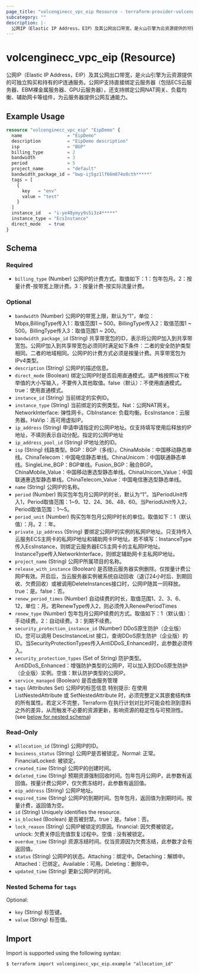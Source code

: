 ```yaml
---
page_title: "volcenginecc_vpc_eip Resource - terraform-provider-volcenginecc"
subcategory: ""
description: |-
  公网IP（Elastic IP Address，EIP）及其公网出口带宽，是火山引擎为云资源提供的可独立购买和持有的IP连通服务。公网IP支持直接绑定云服务器（包括ECS云服务器、EBM裸金属服务器、GPU云服务器），还支持绑定公网NAT网关、负载均衡、辅助网卡等组件，为云服务器提供公网互通能力。
---
```


# volcenginecc_vpc_eip (Resource)

公网IP（Elastic IP Address，EIP）及其公网出口带宽，是火山引擎为云资源提供的可独立购买和持有的IP连通服务。公网IP支持直接绑定云服务器（包括ECS云服务器、EBM裸金属服务器、GPU云服务器），还支持绑定公网NAT网关、负载均衡、辅助网卡等组件，为云服务器提供公网互通能力。

## Example Usage

```terraform
resource "volcenginecc_vpc_eip" "EipDemo" {
  name                 = "EipDemo"
  description          = "EipDemo description"
  isp                  = "BGP"
  billing_type         = 2
  bandwidth            = 3
  period               = 5
  project_name         = "default"
  bandwidth_package_id = "bwp-ij5gz1lf66m874o8cth*****"
  tags = [
    {
      key   = "env"
      value = "test"
    }
  ]
  instance_id   = "i-ye48ymyy9s5i3z4*****"
  instance_type = "EcsInstance"
  direct_mode   = true
}
```

<!-- schema generated by tfplugindocs -->
## Schema

### Required

- `billing_type` (Number) 公网IP的计费方式。取值如下：1：包年包月。2：按量计费-按带宽上限计费。3：按量计费-按实际流量计费。

### Optional

- `bandwidth` (Number) 公网IP的带宽上限，默认为“1”，单位：Mbps,BillingType传入1：取值范围1 ~ 500。BillingType传入2：取值范围1 ~ 500。BillingType传入3：取值范围1 ~ 200。
- `bandwidth_package_id` (String) 共享带宽包的ID，表示将公网IP加入到共享带宽包。公网IP加入到共享带宽包必须同时满足如下条件：二者的安全防护类型相同。二者的地域相同。公网IP的计费方式必须是按量计费。共享带宽包为IPv4类型。
- `description` (String) 公网IP的描述信息。
- `direct_mode` (Boolean) 绑定公网IP时是否启用直通模式。请严格按照以下枚举值的大小写输入，不要传入其他取值。false（默认）：不使用直通模式。true：使用直通模式。
- `instance_id` (String) 当前绑定的实例ID。
- `instance_type` (String) 当前绑定的实例类型。Nat：公网NAT网关。NetworkInterface: 弹性网卡。ClbInstance: 负载均衡。EcsInstance：云服务器。HaVip：高可用虚拟IP。
- `ip_address` (String) 申请申请指定的公网IP地址。仅支持填写使用后释放的IP地址，不填则表示自动分配。指定的公网IP地址
- `ip_address_pool_id` (String) IP地址池的ID。
- `isp` (String) 线路类型。BGP：BGP（多线）。ChinaMobile：中国移动静态单线。ChinaTelecom：中国电信静态单线。ChinaUnicom：中国联通静态单线。SingleLine_BGP：BGP单线。Fusion_BGP：融合BGP。ChinaMobile_Value：中国移动惠选型静态单线。ChinaUnicom_Value：中国联通惠选型静态单线。ChinaTelecom_Value：中国电信惠选型静态单线。
- `name` (String) 公网IP的名称。
- `period` (Number) 购买包年包月公网IP的时长，默认为“1”。当PeriodUnit传入1，Period取值范围：1~9、12、24、36、48、60。当PeriodUnit传入2，Period取值范围：1～5。
- `period_unit` (Number) 购买包年包月公网IP时长的单位。取值如下：1（默认值）：月。2 ：年。
- `private_ip_address` (String) 要绑定公网IP的实例的私网IP地址。只支持传入云服务ECS主网卡的私网IP地址和辅助网卡IP地址。若不填写：InstanceType传入EcsInstance，则绑定云服务器ECS主网卡的主私网IP地址。InstanceType传入NetworkInterface，则绑定辅助网卡主私网IP地址。
- `project_name` (String) 公网IP所属项目的名称。
- `release_with_instance` (Boolean) 是否随云服务器实例删除。仅按量计费公网IP有效。开启后，当云服务器实例被系统自动回收（退订24小时后、到期回收、欠费回收）或被调用DeleteInstances接口时，公网IP随其一同释放。true：是。false：否。
- `renew_period_times` (Number) 自动续费的时长，取值范围1、2、3、6、12，单位：月。若RenewType传入2，则必须传入RenewPeriodTimes
- `renew_type` (Number) 包年包月公网IP续费的方式。取值如下：1（默认值）：手动续费。2：自动续费。3：到期不续费。
- `security_protection_instance_id` (Number) DDoS原生防护（企业版）ID。您可以调用 DescInstanceList 接口，查询DDoS原生防护（企业版）的ID。当SecurityProtectionTypes传入AntiDDoS_Enhanced时，此参数必须传入。
- `security_protection_types` (Set of String) 防护类型。AntiDDoS_Enhanced：增强防护类型的公网IP，可以加入到DDoS原生防护（企业版）实例。空值：默认防护类型的公网IP。
- `service_managed` (Boolean) 是否由服务管理
- `tags` (Attributes Set) 公网IP的标签信息
 特别提示: 在使用 ListNestedAttribute 或 SetNestedAttribute 时，必须完整定义其嵌套结构体的所有属性。若定义不完整，Terraform 在执行计划对比时可能会检测到意料之外的差异，从而触发不必要的资源更新，影响资源的稳定性与可预测性。 (see [below for nested schema](#nestedatt--tags))

### Read-Only

- `allocation_id` (String) 公网IP的ID。
- `business_status` (String) 公网IP是否被锁定。Normal: 正常。FinancialLocked: 被锁定。
- `created_time` (String) 公网IP的创建时间。
- `deleted_time` (String) 预期资源强制回收时间。包年包月公网IP，此参数有返回值。按量计费公网IP，仅欠费冻结时，此参数有返回值。
- `eip_address` (String) 公网IP地址。
- `expired_time` (String) 公网IP的到期时间。包年包月，返回值为到期时间。按量计费，返回值为空。
- `id` (String) Uniquely identifies the resource.
- `is_blocked` (Boolean) 是否被封禁。true：是。false：否。
- `lock_reason` (String) 公网IP被锁定的原因。financial: 因欠费被锁定。unlock: 欠费关停后充值恢复过程中。空值 : 没有被锁定。
- `overdue_time` (String) 资源冻结时间。仅当资源因为欠费冻结，此参数才会有返回值。
- `status` (String) 公网IP的状态。Attaching：绑定中。Detaching：解绑中。Attached：已绑定。Available：可用。Deleting：删除中。
- `updated_time` (String) 更新公网IP的时间。

<a id="nestedatt--tags"></a>
### Nested Schema for `tags`

Optional:

- `key` (String) 标签键。
- `value` (String) 标签值。

## Import

Import is supported using the following syntax:

```shell
$ terraform import volcenginecc_vpc_eip.example "allocation_id"
```